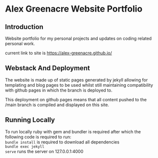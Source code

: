 # Alex Greenacre Website Portfolio #

## Introduction ##
Website portfolio for my personal projects and updates on coding related personal work. 

current link to site is https://alex-greenacre.github.io/

## Webstack And Deployment ##
The website is made up of static pages generated by jekyll allowing for templating and blog pages to be used whilst still maintaining compatibility with github pages in which the branch is deployed to.    

This deployment on github pages means that all content pushed to the /main branch is compiled and displayed on this site.  

## Running Locally ##
To run locally ruby with gem and bundler is required after which the following code is required to run:<br> 
<code>bundle install</code> 
is required to download all dependencies <br>
<code>bundle exec jekyll serve</code>
runs the server on 127.0.0.1:4000   